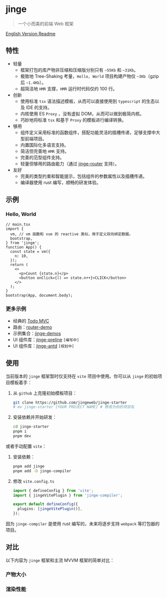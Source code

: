 # jinge

> 一个小而美的前端 Web 框架

[English Version Readme](README_en.md)

## 特性

- 轻量
  - 框架打包的库产物非压缩和压缩版分别只有 `~55Kb` 和 `~31Kb`。
  - 极致地 Tree-Shaking 考量，`Hello, World` 项目构建产物仅 `~3Kb`（gzip 后 `~1.4Kb`）。
  - 超简洁地 `HMR` 支撑，`HMR` 运行时代码仅约 100 行。
- 创新
  - 使用标准 `tsx` 语法描述模板，从而可以直接使用到 `typescript` 的生态以及 IDE 的支持。
  - 内核使用 ES `Proxy` ，没有虚拟 DOM，从而可以做到极简内核。
  - 巧妙地将标准 `tsx` 和基于 `Proxy` 的模板进行编译转换。
- 够用
  - 组件定义采用标准的函数组件，搭配功能灵活的插槽传递，足够支撑中大型前端项目。
  - 内置国际化多语言支持。
  - 简洁但完善地 `HMR` 支持。
  - 完善的范型组件支持。
  - 轻量但够用的路由能力（通过 [jinge-router]() 支持）。
- 友好
  - 完美的类型约束和智能提示，包括组件的参数属性以及插槽传递。
  - 编译器使用 rust 编写，顺畅的研发体验。

## 示例

### Hello, World

```tsx
// main.tsx
import {
  vm, // vm 函数和 vue 的 reactive 类似，用于定义双向绑定数据。
  bootstrap,
} from 'jinge';
function App() {
  const state = vm({
    n: 10,
  });
  return (
    <>
      <p>Count {state.n}</p>
      <button onClick={() => state.n++}>CLICK</button>
    </>
  );
}
bootstrap(App, document.body);
```

### 更多示例

- 经典的 [Todo MVC]()
- 路由：[router-demo]()
- 示例集合：[jinge-demos]()
- UI 组件库：[jinge-preline]() `[编写中]`
- UI 组件库：[jinge-antd]() `[规划中]`

## 使用

当前版本的 `jinge` 框架暂时仅支持在 `vite` 项目中使用。你可以从 `jinge` 的初始项目模板着手：

1. 从 `github` 上克隆初始模板项目：
   ```bash
   git clone https://github.com/jingeweb/jinge-starter
   # mv jinge-starter [YOUR PROJECT NAME] # 修改为你的项目名
   ```
2. 安装依赖并开始研发：
   ```bash
   cd jinge-starter
   pnpm i
   pnpm dev
   ```

或者手动配置 `vite`：

1. 安装依赖：
   ```bash
   pnpm add jinge
   pnpm add -D jinge-compiler
   ```
2. 修改 `vite.config.ts`

   ```ts
   import { defineConfig } from 'vite';
   import { jingeVitePlugin } from 'jinge-compiler';

   export default defineConfig({
     plugins: [jingeVitePlugin()],
   });
   ```

因为 `jinge-compiler` 是使用 rust 编写的，未来将逐步支持 `webpack` 等打包器的项目。

## 对比

以下内容为 `jinge` 框架和主流 MVVM 框架的简单对比：

### 产物大小

### 渲染性能
